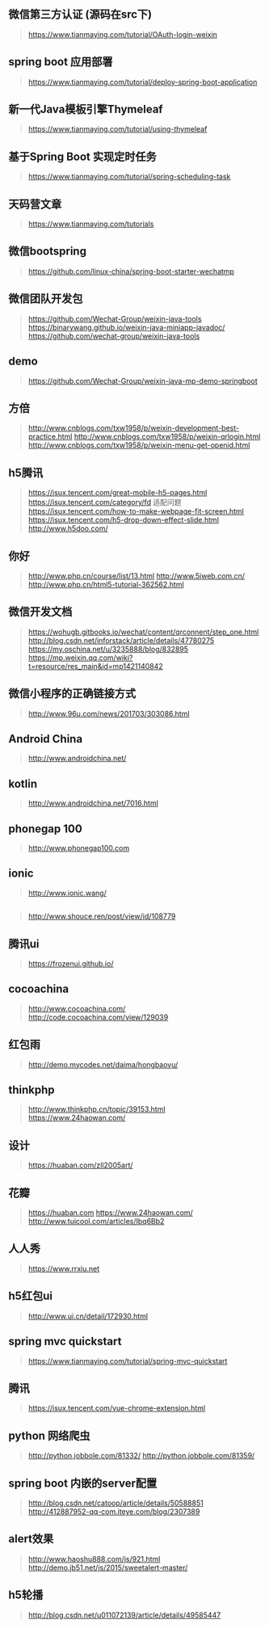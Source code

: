 ## 微信第三方认证 (源码在src下)
> https://www.tianmaying.com/tutorial/OAuth-login-weixin
## spring boot 应用部署
> https://www.tianmaying.com/tutorial/deploy-spring-boot-application
## 新一代Java模板引擎Thymeleaf
> https://www.tianmaying.com/tutorial/using-thymeleaf
## 基于Spring Boot 实现定时任务
> https://www.tianmaying.com/tutorial/spring-scheduling-task
## 天码营文章
> https://www.tianmaying.com/tutorials
## 微信bootspring
> https://github.com/linux-china/spring-boot-starter-wechatmp
## 微信团队开发包
> https://github.com/Wechat-Group/weixin-java-tools
> https://binarywang.github.io/weixin-java-miniapp-javadoc/
> https://github.com/wechat-group/weixin-java-tools
## demo
> https://github.com/Wechat-Group/weixin-java-mp-demo-springboot
## 方倍
> http://www.cnblogs.com/txw1958/p/weixin-development-best-practice.html
> http://www.cnblogs.com/txw1958/p/weixin-qrlogin.html
> http://www.cnblogs.com/txw1958/p/weixin-menu-get-openid.html
## h5腾讯
> https://isux.tencent.com/great-mobile-h5-pages.html
> https://isux.tencent.com/category/fd
> 适配问题 https://isux.tencent.com/how-to-make-webpage-fit-screen.html
> https://isux.tencent.com/h5-drop-down-effect-slide.html
> http://www.h5doo.com/
## 你好
> http://www.php.cn/course/list/13.html
> http://www.5iweb.com.cn/
> http://www.php.cn/html5-tutorial-362562.html
## 微信开发文档
> https://wohugb.gitbooks.io/wechat/content/qrconnent/step_one.html
> http://blog.csdn.net/inforstack/article/details/47780275
> https://my.oschina.net/u/3235888/blog/832895
> https://mp.weixin.qq.com/wiki?t=resource/res_main&id=mp1421140842
## 微信小程序的正确链接方式
> http://www.96u.com/news/201703/303086.html
## Android  China
>http://www.androidchina.net/
## kotlin
> http://www.androidchina.net/7016.html
## phonegap 100
> http://www.phonegap100.com
## ionic
> http://www.ionic.wang/
## 
> http://www.shouce.ren/post/view/id/108779
## 腾讯ui
> https://frozenui.github.io/
## cocoachina
> http://www.cocoachina.com/
> http://code.cocoachina.com/view/129039
## 红包雨
> http://demo.mycodes.net/daima/hongbaoyu/
## thinkphp
> http://www.thinkphp.cn/topic/39153.html
> https://www.24haowan.com/
## 设计
> https://huaban.com/zll2005art/
## 花瓣
> https://huaban.com
> https://www.24haowan.com/
> http://www.tuicool.com/articles/Ibq6Bb2
## 人人秀
> https://www.rrxiu.net
## h5红包ui
> http://www.ui.cn/detail/172930.html
## spring mvc quickstart
> https://www.tianmaying.com/tutorial/spring-mvc-quickstart
## 腾讯
> https://isux.tencent.com/vue-chrome-extension.html
## python 网络爬虫
> http://python.jobbole.com/81332/
> http://python.jobbole.com/81359/
## spring boot 内嵌的server配置
> http://blog.csdn.net/catoop/article/details/50588851
> http://412887952-qq-com.iteye.com/blog/2307389
## alert效果
> http://www.haoshu888.com/js/921.html
> http://demo.jb51.net/js/2015/sweetalert-master/
## h5轮播
> http://blog.csdn.net/u011072139/article/details/49585447
